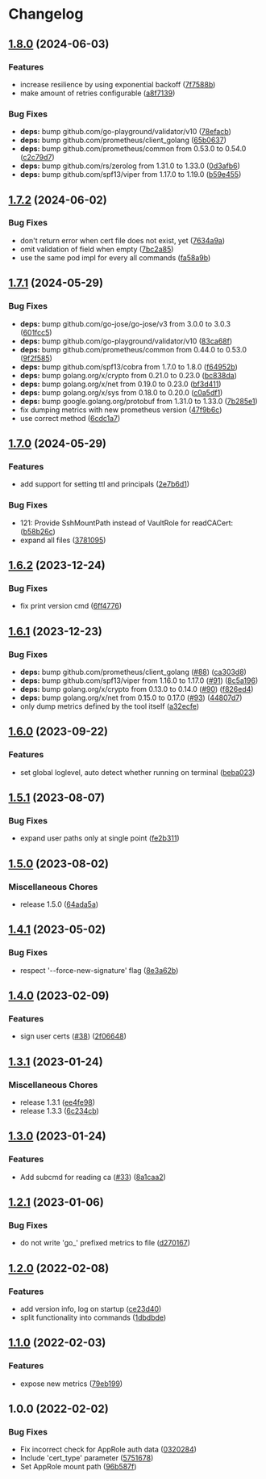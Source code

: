 # Changelog

## [1.8.0](https://github.com/soerenschneider/vault-ssh-cli/compare/v1.7.2...v1.8.0) (2024-06-03)


### Features

* increase resilience by using exponential backoff ([7f7588b](https://github.com/soerenschneider/vault-ssh-cli/commit/7f7588b6d504b4974c514c9371f40659078da7f7))
* make amount of retries configurable ([a8f7139](https://github.com/soerenschneider/vault-ssh-cli/commit/a8f7139ab930675fb5f91d4ae5195ae5b5368ce5))


### Bug Fixes

* **deps:** bump github.com/go-playground/validator/v10 ([78efacb](https://github.com/soerenschneider/vault-ssh-cli/commit/78efacbe49739e2b56a00269d9101b658d24938b))
* **deps:** bump github.com/prometheus/client_golang ([65b0637](https://github.com/soerenschneider/vault-ssh-cli/commit/65b0637200befa6a395c183c732585e7e8911bc5))
* **deps:** bump github.com/prometheus/common from 0.53.0 to 0.54.0 ([c2c79d7](https://github.com/soerenschneider/vault-ssh-cli/commit/c2c79d70e13e258d2c566d0548e6956bcb78ed19))
* **deps:** bump github.com/rs/zerolog from 1.31.0 to 1.33.0 ([0d3afb6](https://github.com/soerenschneider/vault-ssh-cli/commit/0d3afb63276733982a04c49d3ba0c6797be4c936))
* **deps:** bump github.com/spf13/viper from 1.17.0 to 1.19.0 ([b59e455](https://github.com/soerenschneider/vault-ssh-cli/commit/b59e4557e1e153af661c08951178a03070b335de))

## [1.7.2](https://github.com/soerenschneider/vault-ssh-cli/compare/v1.7.1...v1.7.2) (2024-06-02)


### Bug Fixes

* don't return error when cert file does not exist, yet ([7634a9a](https://github.com/soerenschneider/vault-ssh-cli/commit/7634a9a26da155217a778741b60e4ffd48801dc1))
* omit validation of field when empty ([7bc2a85](https://github.com/soerenschneider/vault-ssh-cli/commit/7bc2a85001b0b05942189bbde67954478e80b3f6))
* use the same pod impl for every all commands ([fa58a9b](https://github.com/soerenschneider/vault-ssh-cli/commit/fa58a9b74aa849217ea618da709e0fec116f1750))

## [1.7.1](https://github.com/soerenschneider/vault-ssh-cli/compare/v1.7.0...v1.7.1) (2024-05-29)


### Bug Fixes

* **deps:** bump github.com/go-jose/go-jose/v3 from 3.0.0 to 3.0.3 ([601fcc5](https://github.com/soerenschneider/vault-ssh-cli/commit/601fcc59958441e54946cd3b8474c82d0c7a5f9d))
* **deps:** bump github.com/go-playground/validator/v10 ([83ca68f](https://github.com/soerenschneider/vault-ssh-cli/commit/83ca68fbe8a2261ca71a4443dd34d2f6dd58ae1d))
* **deps:** bump github.com/prometheus/common from 0.44.0 to 0.53.0 ([9f2f585](https://github.com/soerenschneider/vault-ssh-cli/commit/9f2f585e44d5b93e31630b231b19020d079e6b67))
* **deps:** bump github.com/spf13/cobra from 1.7.0 to 1.8.0 ([f64952b](https://github.com/soerenschneider/vault-ssh-cli/commit/f64952be5cad0cd2edf6cec5ca1fa95da0d75e10))
* **deps:** bump golang.org/x/crypto from 0.21.0 to 0.23.0 ([bc838da](https://github.com/soerenschneider/vault-ssh-cli/commit/bc838dac168c890215877a61e5dd8b3d3e189ec0))
* **deps:** bump golang.org/x/net from 0.19.0 to 0.23.0 ([bf3d411](https://github.com/soerenschneider/vault-ssh-cli/commit/bf3d411c19d02826c10e4795800b7278559c9766))
* **deps:** bump golang.org/x/sys from 0.18.0 to 0.20.0 ([c0a5df1](https://github.com/soerenschneider/vault-ssh-cli/commit/c0a5df19fdf26261fd64415ca2b3c82aad076eae))
* **deps:** bump google.golang.org/protobuf from 1.31.0 to 1.33.0 ([7b285e1](https://github.com/soerenschneider/vault-ssh-cli/commit/7b285e1737a15f7b1e01c8c2ecb4465ebdccb469))
* fix dumping metrics with new prometheus version ([47f9b6c](https://github.com/soerenschneider/vault-ssh-cli/commit/47f9b6c8698c9d6ce2c5530cbea56c8dc9f06a12))
* use correct method ([6cdc1a7](https://github.com/soerenschneider/vault-ssh-cli/commit/6cdc1a7613d78fcd6721cdc7886da953fd4629d9))

## [1.7.0](https://github.com/soerenschneider/vault-ssh-cli/compare/v1.6.2...v1.7.0) (2024-05-29)


### Features

* add support for setting ttl and principals ([2e7b6d1](https://github.com/soerenschneider/vault-ssh-cli/commit/2e7b6d1d61560cda540ecc97b6c30e205e0f16b7))


### Bug Fixes

* 121: Provide SshMountPath instead of VaultRole for readCACert: ([b58b26c](https://github.com/soerenschneider/vault-ssh-cli/commit/b58b26c38134853a9ab69cf2065b6c3c53b674b0))
* expand all files ([3781095](https://github.com/soerenschneider/vault-ssh-cli/commit/3781095158d1d39144722a3dd8a7531349f0b829))

## [1.6.2](https://github.com/soerenschneider/vault-ssh-cli/compare/v1.6.1...v1.6.2) (2023-12-24)


### Bug Fixes

* fix print version cmd ([6ff4776](https://github.com/soerenschneider/vault-ssh-cli/commit/6ff4776552e437c0ca7341a8aa81d8257d4c7c0e))

## [1.6.1](https://github.com/soerenschneider/vault-ssh-cli/compare/v1.6.0...v1.6.1) (2023-12-23)


### Bug Fixes

* **deps:** bump github.com/prometheus/client_golang ([#88](https://github.com/soerenschneider/vault-ssh-cli/issues/88)) ([ca303d8](https://github.com/soerenschneider/vault-ssh-cli/commit/ca303d8ffe7692dc975677892aec64c86a9bc64d))
* **deps:** bump github.com/spf13/viper from 1.16.0 to 1.17.0 ([#91](https://github.com/soerenschneider/vault-ssh-cli/issues/91)) ([8c5a196](https://github.com/soerenschneider/vault-ssh-cli/commit/8c5a196d5d88b894119c23dfbb134f02a905992e))
* **deps:** bump golang.org/x/crypto from 0.13.0 to 0.14.0 ([#90](https://github.com/soerenschneider/vault-ssh-cli/issues/90)) ([f826ed4](https://github.com/soerenschneider/vault-ssh-cli/commit/f826ed48f2cd88ad6f903dff747058ddea25c04d))
* **deps:** bump golang.org/x/net from 0.15.0 to 0.17.0 ([#93](https://github.com/soerenschneider/vault-ssh-cli/issues/93)) ([44807d7](https://github.com/soerenschneider/vault-ssh-cli/commit/44807d74dfd4feb61c50b64d3e71a182d5562e2a))
* only dump metrics defined by the tool itself ([a32ecfe](https://github.com/soerenschneider/vault-ssh-cli/commit/a32ecfe23cc58454e8fe2a71f879c9a05076543d))

## [1.6.0](https://github.com/soerenschneider/vault-ssh-cli/compare/v1.5.1...v1.6.0) (2023-09-22)


### Features

* set global loglevel, auto detect whether running on terminal ([beba023](https://github.com/soerenschneider/vault-ssh-cli/commit/beba023a057858abd0be7459668cbb79ddcbc95d))

## [1.5.1](https://github.com/soerenschneider/vault-ssh-cli/compare/v1.5.0...v1.5.1) (2023-08-07)


### Bug Fixes

* expand user paths only at single point ([fe2b311](https://github.com/soerenschneider/vault-ssh-cli/commit/fe2b3114e9b1d4db12ca700b463ded1f16d9022a))

## [1.5.0](https://github.com/soerenschneider/ssh-key-signer/compare/v1.4.1...v1.5.0) (2023-08-02)


### Miscellaneous Chores

* release 1.5.0 ([64ada5a](https://github.com/soerenschneider/ssh-key-signer/commit/64ada5a49845717b0aeb9cd0ddbd1dee30e56207))

## [1.4.1](https://github.com/soerenschneider/ssh-key-signer/compare/v1.4.0...v1.4.1) (2023-05-02)


### Bug Fixes

* respect '--force-new-signature' flag ([8e3a62b](https://github.com/soerenschneider/ssh-key-signer/commit/8e3a62bcd119cff80738fea348b37bbe15f8f0cb))

## [1.4.0](https://github.com/soerenschneider/ssh-key-signer/compare/v1.3.1...v1.4.0) (2023-02-09)


### Features

* sign user certs ([#38](https://github.com/soerenschneider/ssh-key-signer/issues/38)) ([2f06648](https://github.com/soerenschneider/ssh-key-signer/commit/2f066481eb34005a53cc5d5025529f4ad7149572))

## [1.3.1](https://github.com/soerenschneider/ssh-key-signer/compare/v1.3.0...v1.3.1) (2023-01-24)


### Miscellaneous Chores

* release 1.3.1 ([ee4fe98](https://github.com/soerenschneider/ssh-key-signer/commit/ee4fe98c7eca86543c68097a96e03db78861211b))
* release 1.3.3 ([6c234cb](https://github.com/soerenschneider/ssh-key-signer/commit/6c234cb41f0a0ff98a1b44033a9785612473b6d3))

## [1.3.0](https://github.com/soerenschneider/ssh-key-signer/compare/v1.2.1...v1.3.0) (2023-01-24)


### Features

* Add subcmd for reading ca ([#33](https://github.com/soerenschneider/ssh-key-signer/issues/33)) ([8a1caa2](https://github.com/soerenschneider/ssh-key-signer/commit/8a1caa2fa1def937b21ce7fba982733ab3d6218b))

## [1.2.1](https://github.com/soerenschneider/ssh-key-signer/compare/v1.2.0...v1.2.1) (2023-01-06)


### Bug Fixes

* do not write 'go_' prefixed metrics to file ([d270167](https://github.com/soerenschneider/ssh-key-signer/commit/d27016788bbb1028f2f86aaa5273179846efd5bc))

## [1.2.0](https://www.github.com/soerenschneider/ssh-key-signer/compare/v1.1.0...v1.2.0) (2022-02-08)


### Features

* add version info, log on startup ([ce23d40](https://www.github.com/soerenschneider/ssh-key-signer/commit/ce23d40fb5ed7de5a2637718ff16030f69aab4c7))
* split functionality into commands ([1dbdbde](https://www.github.com/soerenschneider/ssh-key-signer/commit/1dbdbde75b1fa88b44ad9f61d0dc93c7e98433e5))

## [1.1.0](https://www.github.com/soerenschneider/ssh-key-signer/compare/v1.0.0...v1.1.0) (2022-02-03)


### Features

* expose new metrics ([79eb199](https://www.github.com/soerenschneider/ssh-key-signer/commit/79eb19948bd3688a61e2f0f0a01e7993c98954bc))

## 1.0.0 (2022-02-02)


### Bug Fixes

* Fix incorrect check for AppRole auth data ([0320284](https://www.github.com/soerenschneider/ssh-key-signer/commit/032028422be048f0c874e23c969db802ea929dd2))
* Include 'cert_type' parameter ([5751678](https://www.github.com/soerenschneider/ssh-key-signer/commit/5751678afef2a69b62048ab4c76ee535748229ec))
* Set AppRole mount path ([96b587f](https://www.github.com/soerenschneider/ssh-key-signer/commit/96b587f3607ee972fb9d150f3fa8cff3bd3ff937))
